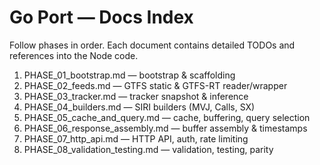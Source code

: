 # Go Port — Docs Index

Follow phases in order. Each document contains detailed TODOs and references into the Node code.

1. PHASE_01_bootstrap.md — bootstrap & scaffolding
2. PHASE_02_feeds.md — GTFS static & GTFS-RT reader/wrapper
3. PHASE_03_tracker.md — tracker snapshot & inference
4. PHASE_04_builders.md — SIRI builders (MVJ, Calls, SX)
5. PHASE_05_cache_and_query.md — cache, buffering, query selection
6. PHASE_06_response_assembly.md — buffer assembly & timestamps
7. PHASE_07_http_api.md — HTTP API, auth, rate limiting
8. PHASE_08_validation_testing.md — validation, testing, parity
